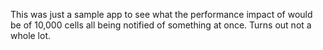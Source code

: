 This was just a sample app to see what the performance impact of would be of 10,000 cells all being notified of something at once.  Turns out not a whole lot.
